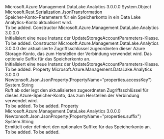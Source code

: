 <Type Name="UpdateStorageAccountParameters" FullName="Microsoft.Azure.Management.DataLake.Analytics.Models.UpdateStorageAccountParameters">
  <TypeSignature Language="C#" Value="public class UpdateStorageAccountParameters" />
  <TypeSignature Language="ILAsm" Value=".class public auto ansi beforefieldinit UpdateStorageAccountParameters extends System.Object" />
  <TypeSignature Language="DocId" Value="T:Microsoft.Azure.Management.DataLake.Analytics.Models.UpdateStorageAccountParameters" />
  <TypeSignature Language="VB.NET" Value="Public Class UpdateStorageAccountParameters" />
  <TypeSignature Language="F#" Value="type UpdateStorageAccountParameters = class" />
  <AssemblyInfo>
    <AssemblyName>Microsoft.Azure.Management.DataLake.Analytics</AssemblyName>
    <AssemblyVersion>3.0.0.0</AssemblyVersion>
  </AssemblyInfo>
  <Base>
    <BaseTypeName>System.Object</BaseTypeName>
  </Base>
  <Interfaces />
  <Attributes>
    <Attribute>
      <AttributeName>Microsoft.Rest.Serialization.JsonTransformation</AttributeName>
    </Attribute>
  </Attributes>
  <Docs>
    <summary>
            Speicher-Konto-Parametern für ein Speicherkonto in ein Data Lake Analytics-Konto aktualisiert wird.
            </summary>
    <remarks>To be added.</remarks>
  </Docs>
  <Members>
    <Member MemberName=".ctor">
      <MemberSignature Language="C#" Value="public UpdateStorageAccountParameters ();" />
      <MemberSignature Language="ILAsm" Value=".method public hidebysig specialname rtspecialname instance void .ctor() cil managed" />
      <MemberSignature Language="DocId" Value="M:Microsoft.Azure.Management.DataLake.Analytics.Models.UpdateStorageAccountParameters.#ctor" />
      <MemberSignature Language="VB.NET" Value="Public Sub New ()" />
      <MemberType>Constructor</MemberType>
      <AssemblyInfo>
        <AssemblyName>Microsoft.Azure.Management.DataLake.Analytics</AssemblyName>
        <AssemblyVersion>3.0.0.0</AssemblyVersion>
      </AssemblyInfo>
      <Parameters />
      <Docs>
        <summary>
            Initialisiert eine neue Instanz der UpdateStorageAccountParameters-Klasse.
            </summary>
        <remarks>To be added.</remarks>
      </Docs>
    </Member>
    <Member MemberName=".ctor">
      <MemberSignature Language="C#" Value="public UpdateStorageAccountParameters (string accessKey = null, string suffix = null);" />
      <MemberSignature Language="ILAsm" Value=".method public hidebysig specialname rtspecialname instance void .ctor(string accessKey, string suffix) cil managed" />
      <MemberSignature Language="DocId" Value="M:Microsoft.Azure.Management.DataLake.Analytics.Models.UpdateStorageAccountParameters.#ctor(System.String,System.String)" />
      <MemberSignature Language="VB.NET" Value="Public Sub New (Optional accessKey As String = null, Optional suffix As String = null)" />
      <MemberSignature Language="F#" Value="new Microsoft.Azure.Management.DataLake.Analytics.Models.UpdateStorageAccountParameters : string * string -&gt; Microsoft.Azure.Management.DataLake.Analytics.Models.UpdateStorageAccountParameters" Usage="new Microsoft.Azure.Management.DataLake.Analytics.Models.UpdateStorageAccountParameters (accessKey, suffix)" />
      <MemberType>Constructor</MemberType>
      <AssemblyInfo>
        <AssemblyName>Microsoft.Azure.Management.DataLake.Analytics</AssemblyName>
        <AssemblyVersion>3.0.0.0</AssemblyVersion>
      </AssemblyInfo>
      <Parameters>
        <Parameter Name="accessKey" Type="System.String" />
        <Parameter Name="suffix" Type="System.String" />
      </Parameters>
      <Docs>
        <param name="accessKey">der aktualisierte Zugriffsschlüssel zugeordneten dieser Azure Storage-Konto, das zum Herstellen der Verbindung verwendet wird.</param>
        <param name="suffix">Das optionale Suffix für das Speicherkonto an.</param>
        <summary>
            Initialisiert eine neue Instanz der UpdateStorageAccountParameters-Klasse.
            </summary>
        <remarks>To be added.</remarks>
      </Docs>
    </Member>
    <Member MemberName="AccessKey">
      <MemberSignature Language="C#" Value="public string AccessKey { get; set; }" />
      <MemberSignature Language="ILAsm" Value=".property instance string AccessKey" />
      <MemberSignature Language="DocId" Value="P:Microsoft.Azure.Management.DataLake.Analytics.Models.UpdateStorageAccountParameters.AccessKey" />
      <MemberSignature Language="VB.NET" Value="Public Property AccessKey As String" />
      <MemberSignature Language="F#" Value="member this.AccessKey : string with get, set" Usage="Microsoft.Azure.Management.DataLake.Analytics.Models.UpdateStorageAccountParameters.AccessKey" />
      <MemberType>Property</MemberType>
      <AssemblyInfo>
        <AssemblyName>Microsoft.Azure.Management.DataLake.Analytics</AssemblyName>
        <AssemblyVersion>3.0.0.0</AssemblyVersion>
      </AssemblyInfo>
      <Attributes>
        <Attribute>
          <AttributeName>Newtonsoft.Json.JsonProperty(PropertyName="properties.accessKey")</AttributeName>
        </Attribute>
      </Attributes>
      <ReturnValue>
        <ReturnType>System.String</ReturnType>
      </ReturnValue>
      <Docs>
        <summary>
            Ruft ab oder legt den aktualisierten zugeordneten Zugriffsschlüssel für dieses Azure-Speicher-Konto, das zum Herstellen der Verbindung verwendet wird.
            </summary>
        <value>To be added.</value>
        <remarks>To be added.</remarks>
      </Docs>
    </Member>
    <Member MemberName="Suffix">
      <MemberSignature Language="C#" Value="public string Suffix { get; set; }" />
      <MemberSignature Language="ILAsm" Value=".property instance string Suffix" />
      <MemberSignature Language="DocId" Value="P:Microsoft.Azure.Management.DataLake.Analytics.Models.UpdateStorageAccountParameters.Suffix" />
      <MemberSignature Language="VB.NET" Value="Public Property Suffix As String" />
      <MemberSignature Language="F#" Value="member this.Suffix : string with get, set" Usage="Microsoft.Azure.Management.DataLake.Analytics.Models.UpdateStorageAccountParameters.Suffix" />
      <MemberType>Property</MemberType>
      <AssemblyInfo>
        <AssemblyName>Microsoft.Azure.Management.DataLake.Analytics</AssemblyName>
        <AssemblyVersion>3.0.0.0</AssemblyVersion>
      </AssemblyInfo>
      <Attributes>
        <Attribute>
          <AttributeName>Newtonsoft.Json.JsonProperty(PropertyName="properties.suffix")</AttributeName>
        </Attribute>
      </Attributes>
      <ReturnValue>
        <ReturnType>System.String</ReturnType>
      </ReturnValue>
      <Docs>
        <summary>
            Ermittelt oder definiert den optionalen Suffixe für das Speicherkonto an.
            </summary>
        <value>To be added.</value>
        <remarks>To be added.</remarks>
      </Docs>
    </Member>
  </Members>
</Type>